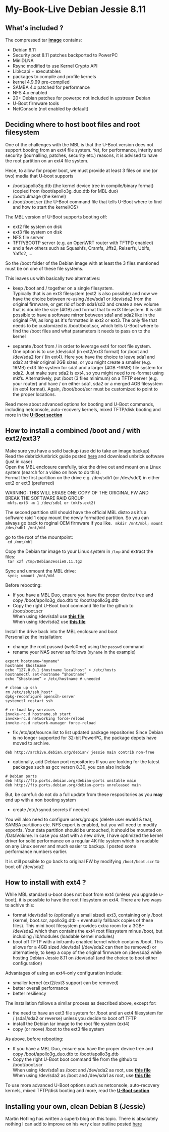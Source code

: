 # My-Book-Live Debian Jessie 8.11

## What's included ? ##
The compressed tar [__image__](https://drive.google.com/open?id=1eCr4pyYLKAHId2QINgrGdd9GWCsWVGQG) contains:
- Debian 8.11
- Security post 8.11 patches backported to PowerPC
- MiniDLNA
- Rsync modified to use Kernel Crypto API
- Libkcapi + executables
- packages to compile and profile kernels
- kernel 4.9.99 pre-compiled
- SAMBA 4.x patched for performance
- NFS 4.x enabled
- 20+ Debian patches for powerpc not included in upstream Debian
- U-Boot firmware tools
- NetConsole (not enabled by default)

## Deciding where to host boot files and root filesystem ##
One of the challenges with the MBL is that the U-Boot version does not support booting from an ext4 file system.
Yet, for performance, interity and security (journalling, patches, security etc.) reasons, it is advised to have the root partition on an ext4 file system.   

Hece, to allow for proper boot, we must provide at least 3 files on one (or two) media that U-boot supports
- /boot/apollo3g.dtb (the kernel device tree in compile/binary format) (copied from /boot/apollo3g_duo.dtb for MBL duo)
- /boot/uImage (the kernel)
- /boot/boot.scr (the U-Boot command file that tells U-Boot where to find and how to start the kernel/OS)

The MBL version of U-Boot supports booting off:
- ext2 file system on disk
- ext3 file system on disk
- NFS file server
- TFTP/BOOTP server (e.g. an OpenWRT router with TFTPD enabled)
- and a few others such as Squashfs, Cramfs, Jffs2, Reiserfs, Ubifs, Yaffs2, ...

So the /boot folder of the Debian image with at least the 3 files mentioned must be on one of these file systems.

This leaves us with basically two alternatives:
- keep /boot and / together on a single filesystem.<br/>
  Typically that is an ext3 filesystem (ext2 is also possible) and now we have the choice between re-using /dev/sda1 or /dev/sda2 from the original firmware, or get rid of both sda1/sd2 and create a new volume that is double the size (4GB) and format that to ext3 filesystem.  It is still possible to have a software mirror between sda1 and sda2 like in the original FW, as long as it's formatted in ext2 or ext3.  The only file that needs to be customized is /boot/boot.scr, which tells U-Boot where to find the /boot files and what parameters it needs to pass on to the kernel
	
- separate /boot from / in order to leverage ext4 for root file system.<br/>
  One option is to use /dev/sda1 (in ext2/ext3 format) for /boot and /dev/sda2 for / (in ext4).  Here you have the choice to leave sda1 and sda2 at their original 2GB sizes, or you might create a smaller (e.g. 16MB) ext3 file system for sda1 and a larger (4GB -16MB) file system for sda2.  Just make sure sda2 is ext4, so you might need to re-format using mkfs.
	Alternatively, put /boot (3 files minimum) on a TFTP server (e.g. your router) and have / on either sda1, sda2 or a merged 4GB filesystem (in ext4 format).  Again, /boot/boot/scr must be customized to point to the proper locations.

Read more about advanced options for booting and U-Boot commands, including netconsole, auto-recovery kernels, mixed TFTP/disk booting and more in the __[U-Boot section](https://github.com/ewaldc/My-Book-Live/tree/master/uboot)__
  
## How to install a combined /boot and / with ext2/ext3? ##

Make sure you have a solid backup (use dd to take an image backup)<br>
Read the debrick/unbrick guide posted [here](https://community.wd.com/t/guide-how-to-unbrick-a-totally-dead-mbl/56658/545) and download unbrick software (just in case)<br>
Open the MBL enclosure carefully, take the drive out and mount on a Linux system (search for a video on how to do this).<br>
Format the first partition on the drive e.g. /dev/sdb1 (or /dev/sdc1) in either ext2 or ext3 (preferred)

WARNING: THIS WILL ERASE ONE COPY OF THE ORIGINAL FW AND BREAK THE SOFTWARE RAID GROUP<br>
`
mkfs.ext3 -m 1 /dev/sdb1 or (mkfs.ext2)`

The second partition still should have the official MBL distro as it’s a software raid 1 copy
mount the newly formatted partition.  So you can always go back to roginal OEM firmware if you like.
`
mkdir /mnt/mbl; mount /dev/sdb1 /mnt/mbl`

go to the root of the mountpoint:<br>
`
cd /mnt/mbl`

Copy the Debian tar image to your Linux system in `/tmp` and extract the files:<br>
`
tar xzf /tmp/DebianJessie8.11.tgz`

Sync and unmount the MBL drive:<br>
`
sync; umount /mnt/mbl`

Before rebooting:
- If you have a MBL Duo, ensure you have the proper device tree and copy /boot/apollo3g_duo.dtb to /boot/apollo3g.dtb
- Copy the right U-Boot boot command file for the github to /boot/boot.scr<br>
  When using /dev/sda1 use __[this file](https://github.com/ewaldc/My-Book-Live/blob/master/uboot/boot_ext3_sda1/boot.scr)__<br>
  When using /dev/sda2 use __[this file](https://github.com/ewaldc/My-Book-Live/blob/master/uboot/boot_ext3_sda2/boot.scr)__


Install the drive back into the MBL enclosure and boot<br>
Personalize the installation:
- change the root passwd (welc0me) using the `passwd` command
- rename your NAS server as follows (`myname` in the example)
```
export hostname="myname"
hostname $hostname
echo “127.0.0.1 $hostname localhost” > /etc/hosts
hostnamectl set-hostname “$hostname”
echo “$hostname” > /etc/hostname # uneeded

# clean up ssh
rm /etc/ssh/ssh_host* _
dpkg-reconfigure openssh-server
systemctl restart ssh

# re-load key services
invoke-rc.d hostname.sh start
invoke-rc.d networking force-reload
invoke-rc.d network-manager force-reload
```
- fix /etc/apt/source.list to list updated package repositories
Since Debian is no longer supported for 32-bit PowerPC, the package depots have moved to archive.
```
deb http://archive.debian.org/debian/ jessie main contrib non-free
``` 

- optionally, add Debian port repositories
If you are looking for the latest packages such as gcc verson 8.30, you can also include
```
# Debian ports
deb http://ftp.ports.debian.org/debian-ports unstable main
deb http://ftp.ports.debian.org/debian-ports unreleased main
```
But, be careful: do not do a full update from these respositories as you **may** end up with a non booting system

- create /etc/rsyncd.secrets if needed

You will also need to configure users/groups (delete user ewald & tea), SAMBA partitions etc.
NFS export is enabled, but you will need to modify exportfs.
Your data partition should be untouched, it should be mounted on /DataVolume.
In case you start with a new drive, I have optimized the kernel driver for solid performance on a regular 4K file system which is readable on any Linux server and much easier to backup. I posted some performance numbers earlier.

It is still possible to go back to original FW by modifying `/boot/boot.scr` to boot off /dev/sda2

## How to install with ext4 ? ##
While MBL standard u-boot does not boot from ext4 (unless you upgrade u-boot), it is possible to have the root filesystem on ext4.  There are two ways to achive this:
- format /dev/sda1 to (optionally a small sized) ext3, containing only /boot (kernel, boot.scr, apollo3g.dtb + eventually fallback copies of these files).  This mini boot filesystem provides extra room for a 3GB+ /dev/sda2 which then contains the ext4 root filesystem minus /boot, but including /lib/modules (loadable kernel modules)
- boot off TFTP with a initramfs enabled kernel which contains /boot.  This allows for a 4GB sized /dev/sda1 (/dev/sda2 can then be removed) or alternatively, to keep a copy of the original firmware on /dev/sda2 while hosting Debian Jessie 8.11 on /dev/sda1 (and the choice to boot either configuration)

Advantages of using an ext4-only configuration include:
- smaller kernel (ext2/ext3 support can be removed)
- better overall performance
- better resiliency

The installation follows a similar process as described above, except for:
- the need to have an ext3 file system for /boot and an ext4 filesystem for / (sda1/sda2 or reverse) unless you decide to boot off TFTP
- install the Debian tar image to the root file system (ext4)
- copy (or move) /boot to the ext3 file system

As above, before rebooting:
- If you have a MBL Duo, ensure you have the proper device tree and copy /boot/apollo3g_duo.dtb to /boot/apollo3g.dtb
- Copy the right U-Boot boot command file from the github to /boot/boot.scr<br>
  When using /dev/sda1 as /boot and /dev/sda2 as root, use __[this file](https://github.com/ewaldc/My-Book-Live/blob/master/uboot/boot_ext4_sda1/boot.scr)__<br>
  When using /dev/sda2 as /boot and /dev/sda1 as root, use __[this file](https://github.com/ewaldc/My-Book-Live/blob/master/uboot/boot_ext4_sda2/boot.scr)__

To use more advanced U-Boot options such as netconsole, auto-recovery kernels, mixed TFTP/disk booting and more, read the __[U-Boot section](https://github.com/ewaldc/My-Book-Live/tree/master/uboot)__
	
## Installing your own, clean Debian 8 (Jessie) ##

Martin Höfling has written a superb blog on this topic.  There is absolutely nothing I can add to improve on his very clear outline posted [here](https://www.schwabenlan.de/en/post/2015/04/clean-debian-install-on-mybook-live-nas/)

